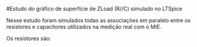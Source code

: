 #Estudo do gráfico de superfície de ZLoad (R//C) simulado no LTSpice

Nesse estudo foram simulados todas as associações em paralelo entre os resistores e capacitores utilizados na medição
real com o MIE.

Os resistores são:
